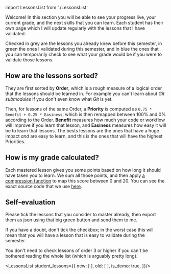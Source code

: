 import LessonsList from './LessonsList'

Welcome! In this section you will be able to see your progress live, your current grade, and the next skills that you can learn. Each student has their own page which I will update regularly with the lessons that I have validated.

Checked in grey are the lessons you already knew before this semester, in green the ones I validated during this semester, and in blue the ones that you can temporarily check to see what your grade would be if you were to validate those lessons.

## How are the lessons sorted?

They are first sorted by **Order**, which is a rough measure of a logical order that the lessons should be learned in. For example you can't learn about *Git submodules* if you don't even know what *Git* is yet.

Then, for lessons of the same Order, a **Priority** is computed as `0.75 * Benefit + 0.25 * Easiness`, which is then remapped between 100% and 0% according to the Order. **Benefit** measures how much your code or workflow will improve if you learn that lesson, and **Easiness** measures how easy it will be to learn that lessons. The bests lessons are the ones that have a huge impact *and* are easy to learn, and this is the ones that will have the highest Priorities.

## How is my grade calculated?

Each mastered lesson gives you some points based on how long it should have taken you to learn. We sum all those points, and then apply [a compression function](https://www.desmos.com/calculator/6gmdt6tfmf) to map this score between 0 and 20. You can see the exact source code that we use [here](https://github.com/JulesFouchy/Teaching-Toolbox/blob/main/grader/grader.js).

## Self-evaluation

Please tick the lessons that you consider to master already, then export them as json using that big green button and send them to me.

If you have a doubt, don't tick the checkbox; in the worst case this will mean that you will have a lesson that is easy to validate during the semester.

You don't need to check lessons of order 3 or higher if you can't be bothered reading the whole list (which is arguably pretty long).

<LessonsList student_lessons={{
    new: [
    ],
    old: [
    ],
    is_demo: true,
}}/>